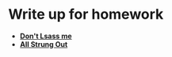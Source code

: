 # Write up for homework
- **[Don't Lsass me](https://github.com/SGlombicki/WriteUp-For-WWHF-2023/blob/main/Don't%20Lsass%20me.md)**
- **[All Strung Out](https://github.com/SGlombicki/WriteUp-For-WWHF-2023/blob/main/All%20Strung%20Out.md)**
